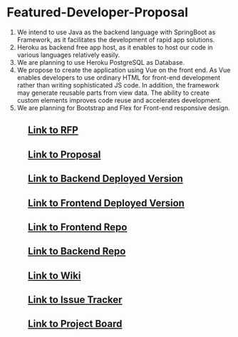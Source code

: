 # Featured-Developer-Proposal
<ol>
<li> We intend to use Java as the backend language with SpringBoot as Framework, as it facilitates the development of rapid app solutions.</li>
<li> Heroku as backend free app host, as it enables to host our code in various languages relatively easily.</li>
<li> We are planning to use Heroku PostgreSQL as Database. </li>
<li> We propose to create the application using Vue on the front end. As Vue enables developers to use ordinary HTML for front-end development rather than writing sophisticated JS code. In addition, the framework may generate reusable parts from view data. The ability to create custom elements improves code reuse and accelerates development.</li>
 <li> We are planning for Bootstrap and Flex for Front-end responsive design.</li>
<ol>

 ## [Link to RFP ](https://github.com/akhilmallepally/featured-developers/)
 ## [Link to Proposal](https://github.com/KeerthiMuli/Featured-Developer-Proposal/blob/main/Proposal.md)
 ## [Link to Backend Deployed Version](https://featured-developers-threeb.herokuapp.com/developers/getall)
 ## [Link to Frontend Deployed Version](https://featureddeveloper.herokuapp.com/#/home)
 ## [Link to Frontend Repo](https://github.com/sagajayakumar/FeaturedDeveloperVue)
 ## [Link to Backend Repo](https://github.com/KeerthiMuli/Featured-Developer-ThreeB-backend)
 ## [Link to Wiki](https://github.com/KeerthiMuli/Featured-Developer-Proposal/wiki)
 ## [Link to Issue Tracker](https://github.com/KeerthiMuli/Featured-Developer-Proposal/milestones)
 ## [Link to Project Board](https://github.com/KeerthiMuli/Featured-Developer-Proposal/projects/1)
